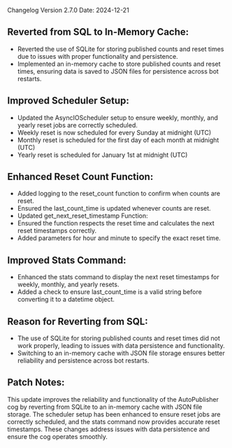 Changelog
Version 2.7.0
Date: 2024-12-21

## Reverted from SQL to In-Memory Cache:
- Reverted the use of SQLite for storing published counts and reset times due to issues with proper functionality and persistence.
- Implemented an in-memory cache to store published counts and reset times, ensuring data is saved to JSON files for persistence across bot restarts.
## Improved Scheduler Setup:
- Updated the AsyncIOScheduler setup to ensure weekly, monthly, and yearly reset jobs are correctly scheduled.
- Weekly reset is now scheduled for every Sunday at midnight (UTC)
- Monthly reset is scheduled for the first day of each month at midnight (UTC)
- Yearly reset is scheduled for January 1st at midnight (UTC)
## Enhanced Reset Count Function:
- Added logging to the reset_count function to confirm when counts are reset.
- Ensured the last_count_time is updated whenever counts are reset.
- Updated get_next_reset_timestamp Function:
- Ensured the function respects the reset time and calculates the next reset timestamps correctly.
- Added parameters for hour and minute to specify the exact reset time.
## Improved Stats Command:
- Enhanced the stats command to display the next reset timestamps for weekly, monthly, and yearly resets.
- Added a check to ensure last_count_time is a valid string before converting it to a datetime object.
## Reason for Reverting from SQL:
- The use of SQLite for storing published counts and reset times did not work properly, leading to issues with data persistence and functionality.
- Switching to an in-memory cache with JSON file storage ensures better reliability and persistence across bot restarts.
## Patch Notes:
This update improves the reliability and functionality of the AutoPublisher cog by reverting from SQLite to an in-memory cache with JSON file storage. The scheduler setup has been enhanced to ensure reset jobs are correctly scheduled, and the stats command now provides accurate reset timestamps. These changes address issues with data persistence and ensure the cog operates smoothly.
